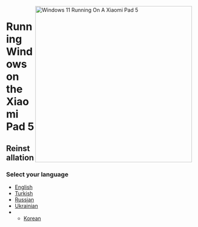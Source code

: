 <img align="right" src="https://raw.githubusercontent.com/erdilS/Port-Windows-11-Xiaomi-Pad-5/main/nabu.png" width="425" alt="Windows 11 Running On A Xiaomi Pad 5">

# Running Windows on the Xiaomi Pad 5

## Reinstallation

### Select your language

- [English](English/reinstall-en.md)
- [Turkish](Turkish/reinstall-tr.md)
- [Russian](Russian/reinstall-ru.md)
- [Ukrainian](Ukrainian/reinstall-uk.md)
- - [Korean](Korean/reinstall-ko.md)











